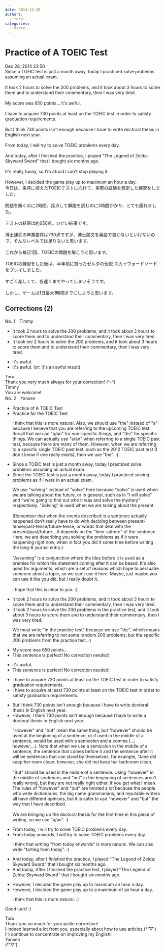 ```yaml
---
date: 2014-12-28
authors:
  - toru
categories:
  - Diary
---
```


<h1 id="subject_show">Practice of A TOEIC Test</h1>
<div class="date">Dec 28, 2014 23:50</div>
<div id="post"><div id="body_show_ori">
Since a TOEIC test is just a month away, today I practiced solve problems assuming an actual exam.<br/><br/>It took 2 hours to solve the 200 problems, and it took about 3 hours to score them and to understand their commentary, then I was very tired.<br/><br/>My score was 650 points... it's awful.<br/><br/>I have to acquire 730 points at least on the TOEIC test in order to satisfy graduation requirements.<br/><br/>But I think 730 points isn't enough because I have to write doctoral thesis in English next year.<br/><br/>From today, I will try to solve TOEIC problems every day.<br/><br/>And today, after I finished the practice, I played "The Legend of Zelda: Skyward Sword" that I bought six months ago.<br/><br/>It's really funny, so I'm afraid I can't stop playing it.<br/><br/>However, I decided the game play up to maximum an hour a day.
</div></div>

<!-- more -->

<div id="post_ja"><div id="body_show_mo">
今日は、来月に控えたTOEICテストに向けて、実際の試験を想定した練習をしました。<br/><br/>問題を解くのに2時間、採点して解説を読むのに3時間かかり、とても疲れました。<br/><br/>テストの結果は約650点。ひどい結果です。<br/><br/>博士課程の卒業要件は730点ですが、博士論文を英語で書かないといけないので、そんなレベルでは足りないと思います。<br/><br/>これから毎日1回、TOEICの問題を解こうと思います。<br/><br/>TOEICの練習をした後は、半年前に買ったゼルダの伝説 スカイウォードソードをプレイしました。<br/><br/>すごく楽しくて、夜遅くまでやってしまいそうです。<br/><br/>しかし、ゲームは1日最大1時間までにしようと思います。
</div></div>

## Corrections (2)
<div id="block"><div class="first_name"> No. 1　<span class="just_name">Timmy</span></div><div id="block2">
<ul class="correction_field">
<li class="incorrect">It took 2 hours to solve the 200 problems, and it took about 3 hours to score them and to understand their commentary, then I was very tired.</li>
<li class="corrected correct">
It took <span class="f_blue">me</span> 2 hours to solve the 200 problems, and it took about 3 hours to score them and to understand their commentary, then I was very tired.
</li>
</ul>
<ul class="correction_field">
<li class="incorrect">it's awful.</li>
<li class="corrected correct">
it's awful. (or: It's an awful result)
</li>
</ul>
</div><div class="name"><span class="just_name">Toru</span><br>
Thank you very much always for your correction! (^-^)
</div>
<div class="name"><span class="just_name">Timmy</span><br>
You are welcome!
</div>
</div>
<div id="block"><div class="first_name"> No. 2　<span class="just_name">Yansen</span></div><div id="block2">
<ul class="correction_field">
<li class="incorrect">Practice of A TOEIC Test</li>
<li class="corrected correct">
Practice <span class="f_blue">for the</span> TOEIC Test
<p class="correction_comment">I think that this is more natural. Also, we should use "the" instead of "a" because I believe that you are referring to the upcoming TOEIC test. Recall that we use "a/an" for non-specific things, and "the" for specific things. We can actually use "a/an" when referring to a single TOEIC past test, because there are many of them. However, when we are referring to a specific single TOEIC past test, such as the 2012 TOEIC past test (I don't know if one really exists), then we use "the". :)</p>
</li>
</ul>
<ul class="correction_field">
<li class="incorrect">Since a TOEIC test is just a month away, today I practiced solve problems assuming an actual exam.</li>
<li class="corrected correct">
Since <span class="f_blue">the</span> TOEIC test is just a month away, today I practiced solv<span class="f_blue">ing</span> problems <span class="f_blue">as if I were in </span>an actual exam.
<p class="correction_comment">We use "solving" instead of "solve" here because "solve" is used when we are talking about the future, or in general, such as in "I will solve" and "we're going to find out who it was and solve the mystery" respectively. "Solving" is used when we are talking about the present.<br/><br/>(Remember that when the events described in a sentence actually happened don't really have to do with deciding between present-tense/past-tense/future-tense, or words that deal with the present/past/future... it depends on the "time-sphere" of the sentence.<br/>Here, we are describing you solving the problems as if it were happening right now, when in fact you did it some time before writing the lang-8 journal entry.)<br/><br/>"Assuming" is a conjunction where the idea before it is used as a premise for which the statement coming after it can be based. It's also used for arguments, which are a set of reasons which hope to persuade someone about a topic, so we can't use it here. Maybe, just maybe you can use it like you did, but I really doubt it.<br/><br/>I hope that this is clear to you. :)</p>
</li>
</ul>
<ul class="correction_field">
<li class="incorrect">It took 2 hours to solve the 200 problems, and it took about 3 hours to score them and to understand their commentary, then I was very tired.</li>
<li class="corrected correct">
It took 2 hours to solve the 200 problems <span class="f_blue">in the practice test</span>, and it took about 3 hours to score them and to understand their commentary, then I was very tired.
<p class="correction_comment">We must write "in the practice test" because we use "the", which means that we are referring to not some random 200 problems, but the specific 200 problems from the practice test. :)</p>
</li>
</ul>
<ul class="correction_field">
<li class="incorrect">My score was 650 points...</li>
<li class="corrected perfect">This sentence is perfect! No correction needed!</li>
</ul>
<ul class="correction_field">
<li class="incorrect">it's awful.</li>
<li class="corrected perfect">This sentence is perfect! No correction needed!</li>
</ul>
<ul class="correction_field">
<li class="incorrect">I have to acquire 730 points at least on the TOEIC test in order to satisfy graduation requirements.</li>
<li class="corrected correct">
I have to acquire <span class="f_blue">at least</span> 730 points <span class="sline">at least</span> on the TOEIC test in order to satisfy graduation requirements.
</li>
</ul>
<ul class="correction_field">
<li class="incorrect">But I think 730 points isn't enough because I have to write doctoral thesis in English next year.</li>
<li class="corrected correct">
<span class="f_blue">However,</span> I think 730 points isn't enough because I have to write <span class="f_blue">a</span> doctoral thesis in English next year.
<p class="correction_comment">"However" and "but" mean the same thing, but "however" should be used at the beginning of a sentence, or if used in the middle of a sentence, would be used with a semicolon and a comma (...; however,...). Note that when we use a semicolon in the middle of a sentence, the sentence that comes before it and the sentence after it will be sentences that can stand by themselves, for example, "Jane did keep her room clean; however, she did not keep her bathroom clean.<br/><br/>"But" should be used in the middle of a sentence. Using "however" in the middle of sentences and "but" in the beginning of sentences aren't really wrong, but they are not really right either, if you get what I mean. The rules of "however" and "but" are twisted a lot because the people who write dictionaries, the big name grammarians, and reputable writers all have different opinions, but it is safer to use "however" and "but" the way that I have described.<br/><br/>We are bringing up the doctoral thesis for the first time in this piece of writing, so we use "a/an". :)</p>
</li>
</ul>
<ul class="correction_field">
<li class="incorrect">From today, I will try to solve TOEIC problems every day.</li>
<li class="corrected correct">
From today <span class="f_blue">onwards</span>, I will try to solve TOEIC problems every day.
<p class="correction_comment">I think that writing "from today onwards" is more natural. We can also write "tarting from today". :)</p>
</li>
</ul>
<ul class="correction_field">
<li class="incorrect">And today, after I finished the practice, I played "The Legend of Zelda: Skyward Sword" that I bought six months ago.</li>
<li class="corrected correct">
<span class="sline">And today,</span> <span class="f_red">A</span>fter I finished the practice <span class="f_blue">test</span>, I played "The Legend of Zelda: Skyward Sword" that I bought six months ago.
</li>
</ul>
<ul class="correction_field">
<li class="incorrect">However, I decided the game play up to maximum an hour a day.</li>
<li class="corrected correct">
However, I decided the game play up to <span class="f_blue">a</span> maximum <span class="f_blue">of</span> an hour a day.
<p class="correction_comment">I think that this is more natural. :)</p>
</li>
</ul>
<p class="comment_small">
 Good luck! :)
</p>

</div><div class="name"><span class="just_name">Toru</span><br>
Thank you so much for your polite correction! <br/>I indeed learned a lot from you, especially about how to use articles.(*'▽')<br/>I'll continue to concentrate on improving my English!
</div>
<div class="name"><span class="just_name">Yansen</span><br>
(*'▽')
</div>
</div>
